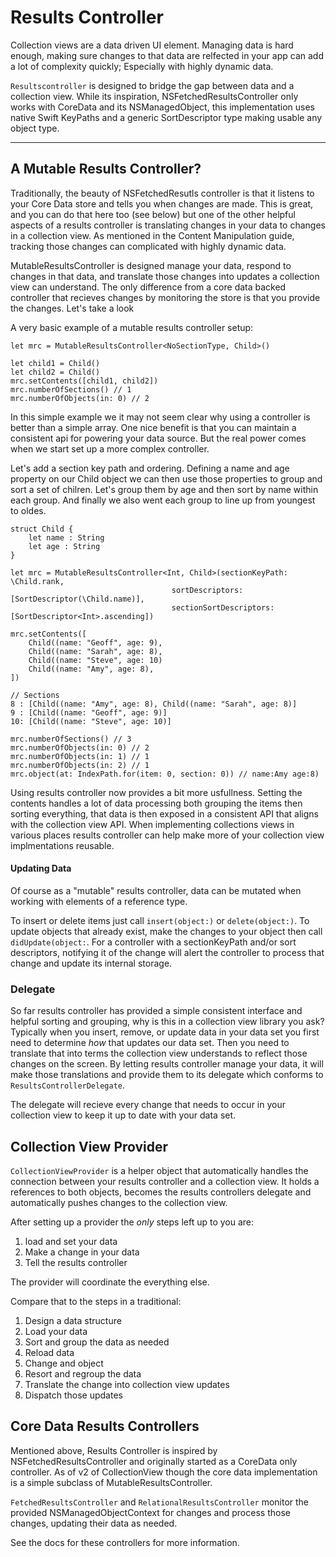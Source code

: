# Results Controller

Collection views are a data driven UI element. Managing data is hard enough, making sure changes to that data are relfected in your app can add a lot of complexity quickly; Especially with highly dynamic data.

`Resultscontroller` is designed to bridge the gap between data and a collection view. While its inspiration, NSFetchedResultsController only works with CoreData and its NSManagedObject, this implementation uses native Swift KeyPaths and a generic SortDescriptor type making usable any object type.

---

## A Mutable Results Controller?

Traditionally, the beauty of NSFetchedResutls controller is that it listens to your Core Data store and tells you when changes are made. This is great, and you can do that here too (see below) but one of the other helpful aspects of a results controller is translating changes in your data to changes in a collection view. As mentioned in the Content Manipulation guide, tracking those changes can complicated with highly dynamic data.

MutableResultsController is designed manage your data, respond to changes in that data, and translate those changes into updates a collection view can understand. The only difference from a core data backed controller that recieves changes by monitoring the store is that you provide the changes. Let's take a look

A very basic example of a mutable results controller setup:
```
let mrc = MutableResultsController<NoSectionType, Child>()

let child1 = Child()
let child2 = Child()
mrc.setContents([child1, child2])
mrc.numberOfSections() // 1
mrc.numberOfObjects(in: 0) // 2
```

In this simple example we it may not seem clear why using a controller is better than a simple array. One nice benefit is that you can maintain a consistent api for powering your data source. But the real power comes when we start set up a more complex controller.

Let's add a section key path and ordering. Defining a name and age property on our Child object we can then use those properties to group and sort a set of chilren. Let's group them by age and then sort by name within each group. And finally we also went each group to line up from youngest to oldes.

```
struct Child {
    let name : String
    let age : String
}

let mrc = MutableResultsController<Int, Child>(sectionKeyPath: \Child.rank,
                                    sortDescriptors: [SortDescriptor(\Child.name)],
                                    sectionSortDescriptors: [SortDescriptor<Int>.ascending])

mrc.setContents([
    Child((name: "Geoff", age: 9),
    Child((name: "Sarah", age: 8),
    Child((name: "Steve", age: 10)
    Child((name: "Amy", age: 8),
])

// Sections
8 : [Child((name: "Amy", age: 8), Child((name: "Sarah", age: 8)]
9 : [Child((name: "Geoff", age: 9)]
10: [Child((name: "Steve", age: 10)]

mrc.numberOfSections() // 3
mrc.numberOfObjects(in: 0) // 2
mrc.numberOfObjects(in: 1) // 1
mrc.numberOfObjects(in: 2) // 1
mrc.object(at: IndexPath.for(item: 0, section: 0)) // name:Amy age:8)

```

Using results controller now provides a bit more usfullness. Setting the contents handles a lot of data processing both grouping the items then sorting everything, that data is then exposed in a consistent API that aligns with the collection view API. When implementing collections views in various places results controller can help make more of your collection view implmentations reusable.


#### Updating Data

Of course as a "mutable" results controller, data can be mutated when working with elements of a reference type.

To insert or delete items just call `insert(object:)` or `delete(object:)`. To update objects that already exist, make the changes to your object then call `didUpdate(object:`. For a controller with a sectionKeyPath and/or sort descriptors, notifying it of the change will alert the controller to process that change and update its internal storage.


### Delegate

So far results controller has provided a simple consistent interface and helpful sorting and grouping, why is this in a collection view library you ask? Typically when you insert, remove, or update data in your data set you first need to determine _how_ that updates our data set. Then you need to translate that into terms the collection view understands to reflect those changes on the screen. By letting results controller manage your data, it will make those translations and provide them to its delegate which conforms to `ResultsControllerDelegate`.

The delegate will recieve every change that needs to occur in your collection view to keep it up to date with your data set.


## Collection View Provider

`CollectionViewProvider` is a helper object that automatically handles the connection between your results controller and a collection view. It holds a references to both objects, becomes the results controllers delegate and automatically pushes changes to the collection view.

After setting up a provider the _only_ steps left up to you are:
1. load and set your data
2. Make a change in your data
3. Tell the results controller

The provider will coordinate the everything else.

Compare that to the steps in a traditional:

1. Design a data structure
2. Load your data
3. Sort and group the data as needed
4. Reload data
5. Change and object
6. Resort and regroup the data
7. Translate the change into collection view updates
8. Dispatch those updates


## Core Data Results Controllers

Mentioned above, Results Controller is inspired by NSFetchedResultsController and originally started as a CoreData only controller. As of v2 of CollectionView though the core data implementation is a simple subclass of MutableResultsController.

`FetchedResultsController` and `RelationalResultsController` monitor the provided NSManagedObjectContext for changes and process those changes, updating their data as needed.

See the docs for these controllers for more information.